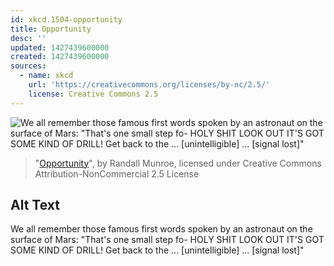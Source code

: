```yaml
---
id: xkcd.1504-opportunity
title: Opportunity
desc: ''
updated: 1427439600000
created: 1427439600000
sources:
  - name: xkcd
    url: 'https://creativecommons.org/licenses/by-nc/2.5/'
    license: Creative Commons 2.5
---
```

![We all remember those famous first words spoken by an astronaut on the surface of Mars: "That's one small step fo- HOLY SHIT LOOK OUT IT'S GOT SOME KIND OF DRILL! Get back to the ... \[unintelligible\] ... [signal lost]"](https://imgs.xkcd.com/comics/opportunity.png)
> "[Opportunity](https://xkcd.com/1504/)", by Randall Munroe, licensed under Creative Commons Attribution-NonCommercial 2.5 License

## Alt Text
We all remember those famous first words spoken by an astronaut on the surface of Mars: "That's one small step fo- HOLY SHIT LOOK OUT IT'S GOT SOME KIND OF DRILL! Get back to the ... \[unintelligible\] ... [signal lost]"
